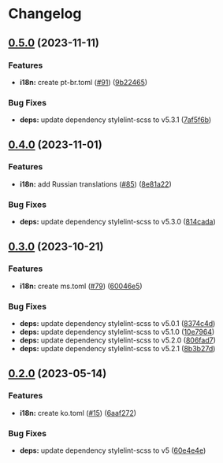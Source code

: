 # Changelog

## [0.5.0](https://github.com/hbstack/noscript/compare/v0.4.0...v0.5.0) (2023-11-11)


### Features

* **i18n:** create pt-br.toml ([#91](https://github.com/hbstack/noscript/issues/91)) ([9b22465](https://github.com/hbstack/noscript/commit/9b224653ede021377569b99a3306ce83d5423471))


### Bug Fixes

* **deps:** update dependency stylelint-scss to v5.3.1 ([7af5f6b](https://github.com/hbstack/noscript/commit/7af5f6b296eb8bb0bc9cc68d6e5a6e78145a0aa8))

## [0.4.0](https://github.com/hbstack/noscript/compare/v0.3.0...v0.4.0) (2023-11-01)


### Features

* **i18n:** add Russian translations ([#85](https://github.com/hbstack/noscript/issues/85)) ([8e81a22](https://github.com/hbstack/noscript/commit/8e81a223c01d3623b0e639d9f361fed7ff14632a))


### Bug Fixes

* **deps:** update dependency stylelint-scss to v5.3.0 ([814cada](https://github.com/hbstack/noscript/commit/814cada01d4965a0feed7c8a9283a9158341566d))

## [0.3.0](https://github.com/hbstack/noscript/compare/v0.2.0...v0.3.0) (2023-10-21)


### Features

* **i18n:** create ms.toml ([#79](https://github.com/hbstack/noscript/issues/79)) ([60046e5](https://github.com/hbstack/noscript/commit/60046e5fda69318ba418e85fc4b32e882a74c400))


### Bug Fixes

* **deps:** update dependency stylelint-scss to v5.0.1 ([8374c4d](https://github.com/hbstack/noscript/commit/8374c4d89fde5b9758f1d1d5c80fe0688805fb8f))
* **deps:** update dependency stylelint-scss to v5.1.0 ([10e7964](https://github.com/hbstack/noscript/commit/10e7964946d06397d90525a30f728608479041bd))
* **deps:** update dependency stylelint-scss to v5.2.0 ([806fad7](https://github.com/hbstack/noscript/commit/806fad7995d5035502ca4a2fe5fd45b6e97033e9))
* **deps:** update dependency stylelint-scss to v5.2.1 ([8b3b27d](https://github.com/hbstack/noscript/commit/8b3b27d98bca977690961926723850fdd68c1913))

## [0.2.0](https://github.com/hbstack/noscript/compare/v0.1.0...v0.2.0) (2023-05-14)


### Features

* **i18n:** create ko.toml ([#15](https://github.com/hbstack/noscript/issues/15)) ([6aaf272](https://github.com/hbstack/noscript/commit/6aaf27264a45c5c03a0a9283ee99bb158b07a0e7))


### Bug Fixes

* **deps:** update dependency stylelint-scss to v5 ([60e4e4e](https://github.com/hbstack/noscript/commit/60e4e4e1d2a19eb40d639d12175ee5004f112fb4))
